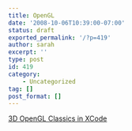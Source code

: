 ```yaml
---
title: OpenGL
date: '2008-10-06T10:39:00-07:00'
status: draft
exported_permalink: '/?p=419'
author: sarah
excerpt: ''
type: post
id: 419
category:
    - Uncategorized
tag: []
post_format: []
---
```

[3D OpenGL Classics in XCode](http://macateeny.blogspot.com/2007/08/xcode-running-3d-opengl-classics-there.html)